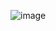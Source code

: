 ![image](https://github.com/JoshMusira/real-time-chat-app/assets/86522089/36c1df8b-ced0-4485-850e-93964a4276e0)

